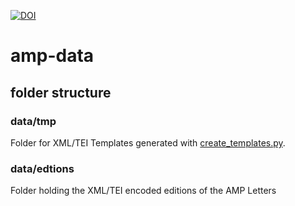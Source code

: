 [![DOI](https://zenodo.org/badge/DOI/10.5281/zenodo.6475645.svg)](https://doi.org/10.5281/zenodo.6475645)

# amp-data

## folder structure

### data/tmp

Folder for XML/TEI Templates generated with [create_templates.py](https://github.com/Auden-Musulin-Papers/amp-process/blob/main/create_templates.py). 

### data/edtions

Folder holding the XML/TEI encoded editions of the AMP Letters
